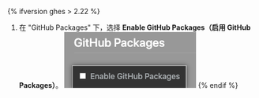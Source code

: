 {% ifversion ghes > 2.22 %}
1. 在 "GitHub Packages" 下，选择 **Enable GitHub Packages（启用 GitHub Packages）**。 ![从企业管理控制台菜单启用 GitHub Packages 的复选框](/assets/images/help/package-registry/enable-github-packages.png)
{% endif %}
